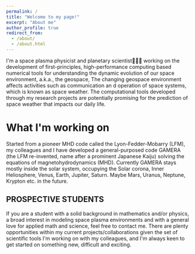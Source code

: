 ```yaml
---
permalink: /
title: "Welcome to my page!"
excerpt: "About me"
author_profile: true
redirect_from: 
  - /about/
  - /about.html
---
```


<!--Welcome to my page on the web!-->

<!--img src="IMG_3591.png" alt="drawing" width="200" style="float: right"/-->

I'm a space plasma physicist and planetary scientist:beer::beer::beer: working on the development of first-principles, high-performance computing based numerical tools for understanding the dynamic evolution of our space environment, a.k.a., the geospace, The changing geospace environment affects activities such as communication an d operation of space systems, which is known as space weather. The computational tools developed through my research projects are potentially promising for the prediction of space weather that impacts our daily life. 

<!---img src="hex.png" alt="drawing" width="160" style="float: right"/--->

What I'm working on
=====
Started from a pioneer MHD code called the Lyon-Fedder-Mobarry (LFM), my colleagues and I have developed a general-purposed code GAMERA (the LFM re-invented, name after a prominent Japanese Kaiju) solving the equations of magnetohydrodynamics (MHD). Currently GAMERA stays mostly inside the solar system, occupying the Solar corona, Inner Heliosphere, Venus, Earth, Jupiter, Saturn. Maybe Mars, Uranus, Neptune, Krypton etc. in the future.

<!---![Alt Image Text](./gamera.png)--->

## PROSPECTIVE STUDENTS
If you are a student with a solid background in mathematics and/or physics, a broad interest in modeling space plasma environments and with a general love for applied math and science, feel free to contact me. There are plenty opportunities within my current projects/collaborations given the set of scientific tools I'm working on with my colleagues, and I'm always keen to get started on something new, difficult and exciting.
